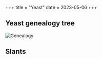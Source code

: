 +++
title = "Yeast"
date = 2023-05-06
+++

## Yeast genealogy tree 
![Genealogy](/genealogy.svg)

## Slants


